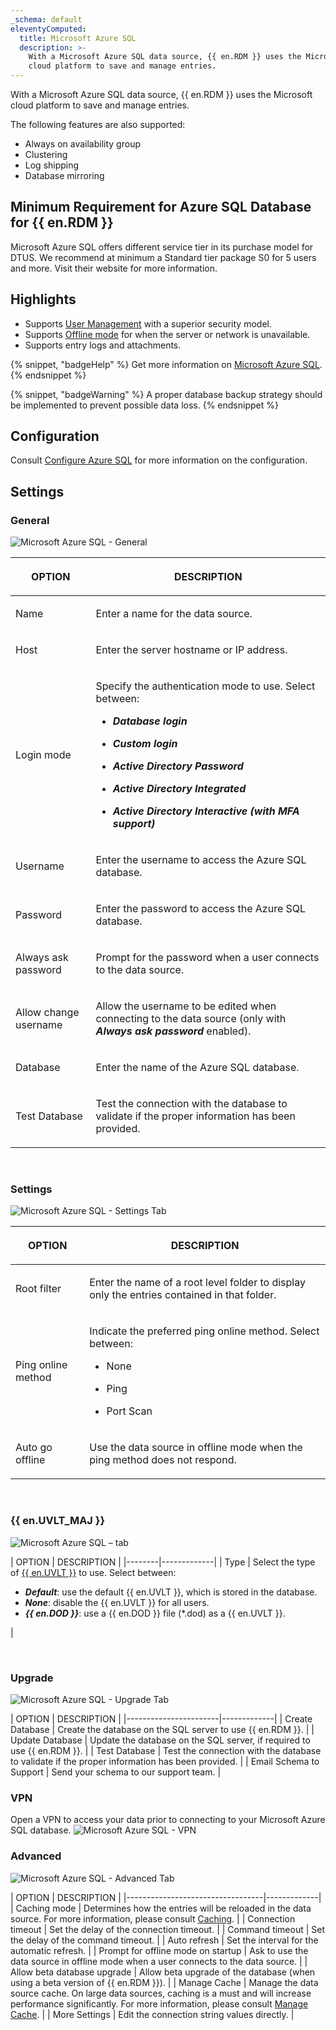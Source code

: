 ```yaml
---
_schema: default
eleventyComputed:
  title: Microsoft Azure SQL
  description: >-
    With a Microsoft Azure SQL data source, {{ en.RDM }} uses the Microsoft
    cloud platform to save and manage entries.
---
```

With a Microsoft Azure SQL data source, {{ en.RDM }} uses the Microsoft cloud platform to save and manage entries.

The following features are also supported:

* Always on availability group
* Clustering
* Log shipping
* Database mirroring

## Minimum Requirement for Azure SQL Database for {{ en.RDM }}

Microsoft Azure SQL offers different service tier in its purchase model for DTUS. We recommend at minimum a Standard tier package S0 for 5 users and more. Visit their website for more information.

## Highlights

* Supports [User Management](/rdm/windows/commands/administration/management/user-management/) with a superior security model.
* Supports [Offline mode](/rdm/windows/data-sources/offline-mode/) for when the server or network is unavailable.
* Supports entry logs and attachments.

{% snippet, "badgeHelp" %}
Get more information on [Microsoft Azure SQL](https://azure.microsoft.com/en-us/services/sql-database/).
{% endsnippet %}

{% snippet, "badgeWarning" %}
A proper database backup strategy should be implemented to prevent possible data loss.
{% endsnippet %}

## Configuration

Consult [Configure Azure SQL](/rdm/windows/data-sources/data-sources-types/advanced-data-sources/microsoft-azure-sql/configure/) for more information on the configuration.

## Settings

### General

![Microsoft Azure SQL - General](https://cdnweb.devolutions.net/docs/RDMW6087_2024_2.png)

<table><thead><tr><th><p><strong>OPTION</strong></p></th><th><p><strong>DESCRIPTION</strong></p></th></tr></thead><tbody><tr><td><p>Name</p></td><td><p>Enter a name for the data source.</p></td></tr><tr><td><p>Host</p></td><td><p>Enter the server hostname or IP address.</p></td></tr><tr><td><p>Login mode</p></td><td><p>Specify the authentication mode to use. Select between:</p><ul><li><p><em><strong>Database login</strong></em></p></li><li><p><em><strong>Custom login</strong></em></p></li><li><p><em><strong>Active Directory Password</strong></em></p></li><li><p><em><strong>Active Directory Integrated</strong></em></p></li><li><p><em><strong>Active Directory Interactive (with MFA support)</strong></em></p></li></ul></td></tr><tr><td><p>Username</p></td><td><p>Enter the username to access the Azure SQL database.</p></td></tr><tr><td><p>Password</p></td><td><p>Enter the password to access the Azure SQL database.</p></td></tr><tr><td><p>Always ask password</p></td><td><p>Prompt for the password when a user connects to the data source.</p></td></tr><tr><td><p>Allow change username</p></td><td><p>Allow the username to be edited when connecting to the data source (only with <em><strong>Always ask password</strong></em> enabled).</p></td></tr><tr><td><p>Database</p></td><td><p>Enter the name of the Azure SQL database.</p></td></tr><tr><td><p>Test Database</p></td><td><p>Test the connection with the database to validate if the proper information has been provided.</p></td></tr></tbody></table>

&nbsp;

### Settings

![Microsoft Azure SQL - Settings Tab](https://cdnweb.devolutions.net/docs/RDMW6088_2024_2.png)

<table><thead><tr><th><p><strong>OPTION</strong></p></th><th><p><strong>DESCRIPTION</strong></p></th></tr></thead><tbody><tr><td><p>Root filter</p></td><td><p>Enter the name of a root level folder to display only the entries contained in that folder.</p></td></tr><tr><td><p>Ping online method</p></td><td><p>Indicate the preferred ping online method. Select between:</p><ul><li><p>None</p></li><li><p>Ping</p></li><li><p>Port Scan</p></li></ul></td></tr><tr><td><p>Auto go offline</p></td><td><p>Use the data source in offline mode when the ping method does not respond.</p></td></tr></tbody></table>

&nbsp;

### {{ en.UVLT_MAJ }}

![Microsoft Azure SQL –  tab](https://cdnweb.devolutions.net/docs/docs_en_rdm_windows_clip3416.png)

\| OPTION \| DESCRIPTION \| \|--------\|-------------\| \| Type   \| Select the type of [{{ en.UVLT }}](/rdm/windows/data-sources/data-sources-types/advanced-data-sources/user-vault/) to use. Select between:

* ***Default***: use the default {{ en.UVLT }}, which is stored in the database.
* ***None***: disable the {{ en.UVLT }} for all users.
* ***{{ en.DOD }}***: use a {{ en.DOD }} file (\*.dod) as a {{ en.UVLT }}.

\|

&nbsp;

### Upgrade

![Microsoft Azure SQL - Upgrade Tab](https://cdnweb.devolutions.net/docs/docs_en_rdm_windows_clip10377.png)

\| OPTION                \| DESCRIPTION \| \|-----------------------\|-------------\| \| Create Database       \| Create the database on the SQL server to use {{ en.RDM }}.                                     \| \| Update Database       \| Update the database on the SQL server, if required to use {{ en.RDM }}.                        \| \| Test Database         \| Test the connection with the database to validate if the proper information has been provided. \| \| Email Schema to Support \| Send your schema to our support team.                                                        \|

### VPN

Open a VPN to access your data prior to connecting to your Microsoft Azure SQL database. ![Microsoft Azure SQL - VPN](https://cdnweb.devolutions.net/docs/docs_en_rdm_windows_RDMWin2253.png)

### Advanced

![Microsoft Azure SQL - Advanced Tab](https://cdnweb.devolutions.net/docs/docs_en_rdm_windows_clip10370.png)

\| OPTION                           \| DESCRIPTION \| \|----------------------------------\|-------------\| \| Caching mode                     \| Determines how the entries will be reloaded in the data source. For more information, please consult [Caching](/rdm/windows/data-sources/caching/). \| \| Connection timeout               \| Set the delay of the connection timeout.                                              \| \| Command timeout                  \| Set the delay of the command timeout.                                                 \| \| Auto refresh                     \| Set the interval for the automatic refresh.                                           \| \| Prompt for offline mode on startup \| Ask to use the data source in offline mode when a user connects to the data source. \| \| Allow beta database upgrade      \| Allow beta upgrade of the database (when using a beta version of {{ en.RDM }}).       \| \| Manage Cache                     \| Manage the data source cache. On large data sources, caching is a must and will increase performance significantly. For more information, please consult [Manage Cache](/rdm/windows/data-sources/manage-cache/).                                                    \| \| More Settings                    \| Edit the connection string values directly.                                           \|
